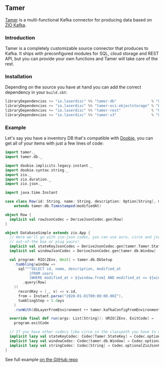 ## Tamer

 [Tamer](https://github.com/laserdisc-io/tamer) is a multi-functional Kafka connector for producing data based on [ZIO Kafka](https://github.com/zio/zio-kafka).

 ### Introduction

 Tamer is a completely customizable source connector that produces to Kafka. It ships with preconfigured modules for SQL, cloud storage and REST API, but you can provide your own functions and Tamer will take care of the rest.

 ### Installation

 Depending on the source you have at hand you can add the correct dependency in your `build.sbt`:

 ```scala
 libraryDependencies += "io.laserdisc" %% "tamer-db"                % "0.16.1"
 libraryDependencies += "io.laserdisc" %% "tamer-oci-objectstorage" % "0.16.1"
 libraryDependencies += "io.laserdisc" %% "tamer-rest"              % "0.16.1"
 libraryDependencies += "io.laserdisc" %% "tamer-s3"                % "0.16.1"
 ```

 ### Example

 Let's say you have a inventory DB that's compatible with [Doobie](https://github.com/tpolecat/doobie), you can get all of your items with just a few lines of code:

 ```scala
 import tamer._
 import tamer.db._

 import doobie.implicits.legacy.instant._
 import doobie.syntax.string._
 import zio._
 import zio.duration._
 import zio.json._

 import java.time.Instant

 case class Row(id: String, name: String, description: Option[String], modifiedAt: Instant)
     extends tamer.db.Timestamped(modifiedAt)

 object Row {
   implicit val rowJsonCodec = DeriveJsonCodec.gen[Row]
 }

 object DatabaseSimple extends zio.App {
   // Here we'll go with zio-json codec, you can use avro, circe and jsoniter
   // out-of-the box or plug yours!
   implicit val stateKeyJsonCodec = DeriveJsonCodec.gen[tamer.Tamer.StateKey]
   implicit val windowJsonCodec = DeriveJsonCodec.gen[tamer.db.Window]

   val program: RIO[ZEnv, Unit] = tamer.db.DbSetup
     .tumbling(window =>
       sql"""SELECT id, name, description, modified_at 
            |FROM users 
            |WHERE modified_at > ${window.from} AND modified_at <= ${window.to}""".stripMargin
         .query[Row]
     )(
       recordKey = (_, v) => v.id,
       from = Instant.parse("2020-01-01T00:00:00.00Z"),
       tumblingStep = 5.days
     )
     .runWith(dbLayerFromEnvironment ++ tamer.kafkaConfigFromEnvironment)

   override final def run(args: List[String]): URIO[ZEnv, ExitCode] =
     program.exitCode

   // If you have other codecs like circe in the classpath you have to disambiguate
   implicit lazy val stateKeyCodec: Codec[Tamer.StateKey] = Codec.optionalZioJsonCodec
   implicit lazy val windowCodec: Codec[tamer.db.Window] = Codec.optionalZioJsonCodec
   implicit lazy val stringCodec: Codec[String] = Codec.optionalZioJsonCodec
 }
 ```
 See full example [on the GitHub repo](https://github.com/laserdisc-io/tamer/blob/4e1a7646fb44041648d9aa3ba089decb81ebe487/example/src/main/scala/tamer/db/DatabaseSimple.scala)
